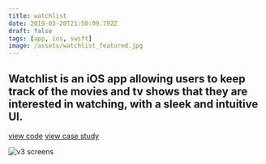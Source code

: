```yaml
---
title: watchlist
date: 2019-03-20T21:50:09.792Z
draft: false
tags: [app, ios, swift]
image: /assets/watchlist_featured.jpg
---
```


## Watchlist is an iOS app allowing users to keep track of the movies and tv shows that they are interested in watching, with a sleek and intuitive UI.

[view code](https://github.com/claytercek/watchlist)
[view case study](/journal/watchlist)

![v3 screens](/assets/watchlist_v3.jpg)
